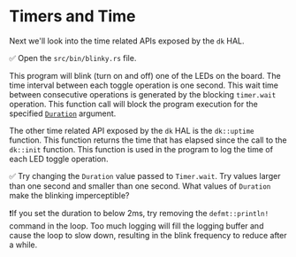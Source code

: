 # Timers and Time

Next we'll look into the time related APIs exposed by the `dk` HAL.

✅ Open the `src/bin/blinky.rs` file.

This program will blink (turn on and off) one of the LEDs on the board. The time interval between each toggle operation is one second. This wait time between consecutive operations is generated by the blocking `timer.wait` operation. This function call will block the program execution for the specified [`Duration`] argument.

[`Duration`]: https://doc.rust-lang.org/core/time/struct.Duration.html

The other time related API exposed by the `dk` HAL is the `dk::uptime` function. This function returns the time that has elapsed since the call to the `dk::init` function. This function is used in the program to log the time of each LED toggle operation.

✅ Try changing the `Duration` value passed to `Timer.wait`. Try values larger than one second and smaller than one second. What values of `Duration` make the blinking imperceptible?

❗If you set the duration to below 2ms, try removing the `defmt::println!` command in the loop. Too much logging will fill the logging buffer and cause the loop to slow down, resulting in the blink frequency to reduce after a while.

